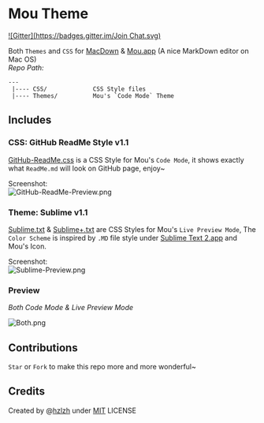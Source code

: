 # Mou Theme
[![Gitter](https://badges.gitter.im/Join Chat.svg)](https://gitter.im/hzlzh/Mou-Theme?utm_source=badge&utm_medium=badge&utm_campaign=pr-badge&utm_content=badge)

Both `Themes` and `CSS` for [MacDown](http://macdown.uranusjr.com/) & [Mou.app] \(A nice MarkDown editor on Mac OS\)  
_Repo Path:_

    --- 
     |---- CSS/             CSS Style files  
     |---- Themes/          Mou's `Code Mode` Theme  
     
## Includes

### CSS: GitHub ReadMe Style v1.1

[GitHub-ReadMe.css] is a CSS Style for Mou's `Code Mode`, it shows exactly what `ReadMe.md` will look on GitHub page, enjoy~

Screenshot:  
![GitHub-ReadMe-Preview.png](https://github.com/hzlzh/Mou-Theme/raw/master/CSS/GitHub-ReadMe-Preview.png)

### Theme: Sublime v1.1

[Sublime.txt] & [Sublime+.txt] are CSS Styles for Mou's `Live Preview Mode`, The `Color Scheme` is inspired by `.MD` file style under [Sublime Text 2.app] and Mou's Icon.

Screenshot:  
![Sublime-Preview.png](https://github.com/hzlzh/Mou-Theme/raw/master/Themes/Sublime-Preview.png)    

### Preview

_Both Code Mode & Live Preview Mode_

![Both.png](https://github.com/hzlzh/Mou-Theme/raw/master/CSS/Both.png)

## Contributions

`Star` or `Fork` to make this repo more and more wonderful~

## Credits
Created by @[hzlzh](https://twitter.com/hzlzh 'Contact me on Twitter') under [MIT] LICENSE


[Mou.app]: http://25.io/mou/
[Sublime Text 2.app]: http://www.sublimetext.com/
[Sublime.txt]:https://github.com/hzlzh/Mou-Theme/raw/master/Themes/Sublime.txt
[Sublime+.txt]:https://github.com/hzlzh/Mou-Theme/raw/master/Themes/Sublime+.txt
[GitHub-ReadMe.css]: https://github.com/hzlzh/Mou-Theme/raw/master/CSS/GitHub-ReadMe.css
[MIT]: http://rem.mit-license.org/


